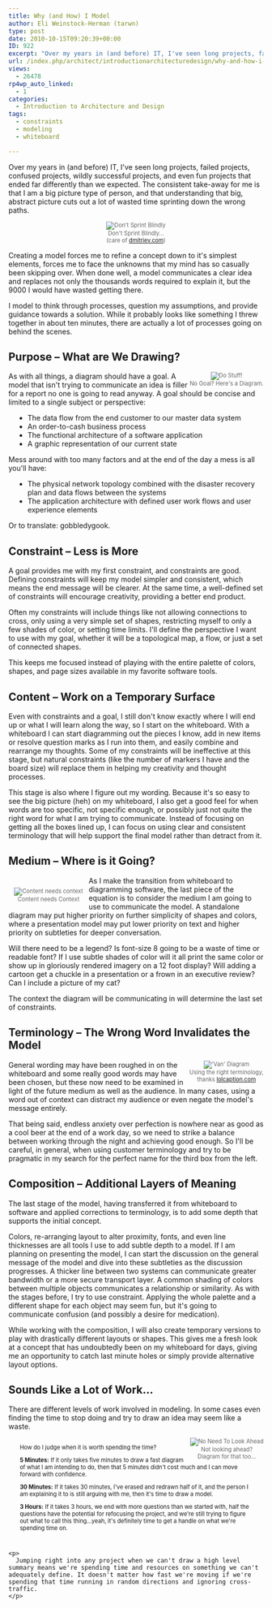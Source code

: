 ```yaml
---
title: Why (and How) I Model
author: Eli Weinstock-Herman (tarwn)
type: post
date: 2010-10-15T09:20:39+00:00
ID: 922
excerpt: "Over my years in (and before) IT, I've seen long projects, failed projects, confused projects, wildly successful projects, and even fun projects that ended far differently than we expected. The consistent take-away for me is that I am a big picture type of person, and that understanding that big, abstract picture cuts out a lot of wasted time sprinting down the wrong paths."
url: /index.php/architect/introductionarchitecturedesign/why-and-how-i-model/
views:
  - 26478
rp4wp_auto_linked:
  - 1
categories:
  - Introduction to Architecture and Design
tags:
  - constraints
  - modeling
  - whiteboard

---
```

Over my years in (and before) IT, I've seen long projects, failed projects, confused projects, wildly successful projects, and even fun projects that ended far differently than we expected. The consistent take-away for me is that I am a big picture type of person, and that understanding that big, abstract picture cuts out a lot of wasted time sprinting down the wrong paths.

<div style="font-size: .8em; color: #666666; text-align: center;">
  <img src="http://www.tiernok.com/LTDBlog/modeling/sprint.jpg" alt="Don't Sprint Blindly" /><br /> Don't Sprint Blindly...<br />(care of <a href="http://www.dmitriev.com/blog/2009-04-14/wrong-sprint-burndown/">dmitriev.com</a>)
</div>

Creating a model forces me to refine a concept down to it's simplest elements, forces me to face the unknowns that my mind has so casually been skipping over. When done well, a model communicates a clear idea and replaces not only the thousands words required to explain it, but the 9000 I would have wasted getting there.

I model to think through processes, question my assumptions, and provide guidance towards a solution. While it probably looks like something I threw together in about ten minutes, there are actually a lot of processes going on behind the scenes.

## Purpose – What are We Drawing?

<div style="float: right; font-size: .8em; color: #666666; text-align: center;">
  <img src="http://www.tiernok.com/LTDBlog/modeling/dostuff.jpg" title="Do Stuff!" /><br /> No Goal? Here's a Diagram.
</div>

As with all things, a diagram should have a goal. A model that isn't trying to communicate an idea is filler for a report no one is going to read anyway. A goal should be concise and limited to a single subject or perspective:

<ul style="margin-left: 1em;">
  <li>
    The data flow from the end customer to our master data system
  </li>
  <li>
    An order-to-cash business process
  </li>
  <li>
    The functional architecture of a software application
  </li>
  <li>
    A graphic representation of our current state
  </li>
</ul>

Mess around with too many factors and at the end of the day a mess is all you'll have:

<ul style="margin-left: 1em;">
  <li>
    The physical network topology combined with the disaster recovery plan and data flows between the systems
  </li>
  <li>
    The application architecture with defined user work flows and user experience elements
  </li>
</ul>

Or to translate: gobbledygook.

## Constraint – Less is More

A goal provides me with my first constraint, and constraints are good. Defining constraints will keep my model simpler and consistent, which means the end message will be clearer. At the same time, a well-defined set of constraints will encourage creativity, providing a better end product.

Often my constraints will include things like not allowing connections to cross, only using a very simple set of shapes, restricting myself to only a few shades of color, or setting time limits. I'll define the perspective I want to use with my goal, whether it will be a topological map, a flow, or just a set of connected shapes. 

This keeps me focused instead of playing with the entire palette of colors, shapes, and page sizes available in my favorite software tools.

## Content – Work on a Temporary Surface

Even with constraints and a goal, I still don't know exactly where I will end up or what I will learn along the way, so I start on the whiteboard. With a whiteboard I can start diagramming out the pieces I know, add in new items or resolve question marks as I run into them, and easily combine and rearrange my thoughts. Some of my constraints will be ineffective at this stage, but natural constraints (like the number of markers I have and the board size) will replace them in helping my creativity and thought processes.

This stage is also where I figure out my wording. Because it's so easy to see the big picture (heh) on my whiteboard, I also get a good feel for when words are too specific, not specific enough, or possibly just not quite the right word for what I am trying to communicate. Instead of focusing on getting all the boxes lined up, I can focus on using clear and consistent terminology that will help support the final model rather than detract from it.

## Medium – Where is it Going?

<div style="float: left; font-size: .8em; color: #666666; text-align: center; margin: 2em 1em 1em 1em">
  <img src="http://www.tiernok.com/trent/2004_11_05_04_sm.jpg" title="Content needs context" /><br /> Content needs Context
</div>

As I make the transition from whiteboard to diagramming software, the last piece of the equation is to consider the medium I am going to use to communicate the model. A standalone diagram may put higher priority on further simplicity of shapes and colors, where a presentation model may put lower priority on text and higher priority on subtleties for deeper conversation. 

Will there need to be a legend? Is font-size 8 going to be a waste of time or readable font? If I use subtle shades of color will it all print the same color or show up in gloriously rendered imagery on a 12 foot display? Will adding a cartoon get a chuckle in a presentation or a frown in an executive review? Can I include a picture of my cat?

The context the diagram will be communicating in will determine the last set of constraints.

## Terminology – The Wrong Word Invalidates the Model

<div style="float: right; font-size: .8em; color: #666666; text-align: center;">
  <img src="http://www.tiernok.com/LTDBlog/modeling/van-venn-diagram.jpg" title="'Van' Diagram" /><br /> Using the right terminology, <br />thanks <a href="http://www.lolcaption.com/random-funny/what-is-a-van-diagram-you-ask-well-let-me-show-you/">lolcaption.com</a>
</div>

General wording may have been roughed in on the whiteboard and some really good words may have been chosen, but these now need to be examined in light of the future medium as well as the audience. In many cases, using a word out of context can distract my audience or even negate the model's message entirely.

That being said, endless anxiety over perfection is nowhere near as good as a cool beer at the end of a work day, so we need to strike a balance between working through the night and achieving good enough. So I'll be careful, in general, when using customer terminology and try to be pragmatic in my search for the perfect name for the third box from the left.

## Composition – Additional Layers of Meaning

The last stage of the model, having transferred it from whiteboard to software and applied corrections to terminology, is to add some depth that supports the initial concept. 

Colors, re-arranging layout to alter proximity, fonts, and even line thicknesses are all tools I use to add subtle depth to a model. If I am planning on presenting the model, I can start the discussion on the general message of the model and dive into these subtleties as the discussion progresses. A thicker line between two systems can communicate greater bandwidth or a more secure transport layer. A common shading of colors between multiple objects communicates a relationship or similarity. As with the stages before, I try to use constraint. Applying the whole palette and a different shape for each object may seem fun, but it's going to communicate confusion (and possibly a desire for medication).

While working with the composition, I will also create temporary versions to play with drastically different layouts or shapes. This gives me a fresh look at a concept that has undoubtedly been on my whiteboard for days, giving me an opportunity to catch last minute holes or simply provide alternative layout options.

## Sounds Like a Lot of Work...

There are different levels of work involved in modeling. In some cases even finding the time to stop doing and try to draw an idea may seem like a waste. 

<div style="float: right; font-size: .8em; color: #666666; text-align: center;">
  <img src="http://www.tiernok.com/LTDBlog/modeling/lookbothways.jpg" title="No Need To Look Ahead" /><br /> Not looking ahead?<br />Diagram for that too...
</div>

<div style="font-size: .8em; margin: 1em;  padding: 1em;">
  How do I judge when it is worth spending the time?</p> 
  
  <p>
    <strong>5 Minutes:</strong> If it only takes five minutes to draw a fast diagram of what I am intending to do, then that 5 minutes didn't cost much and I can move forward with confidence.
  </p>
  
  <p>
    <strong>30 Minutes:</strong> If it takes 30 minutes, I've erased and redrawn half of it, and the person I am explaining it to is still arguing with me, then it's time to draw a model.
  </p>
  
  <p>
    <strong>3 Hours:</strong> If it takes 3 hours, we end with more questions than we started with, half the questions have the potential for refocusing the project, and we're still trying to figure out what to call this thing...yeah, it's definitely time to get a handle on what we're spending time on. </div> 
    
    <p>
      Jumping right into any project when we can't draw a high level summary means we're spending time and resources on something we can't adequately define. It doesn't matter how fast we're moving if we're spending that time running in random directions and ignoring cross-traffic.
    </p>